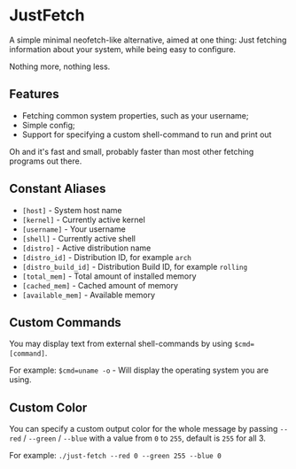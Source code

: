 # JustFetch
A simple minimal neofetch-like alternative, aimed at one thing: Just fetching information about your system, while being easy to configure.

Nothing more, nothing less.

## Features
- Fetching common system properties, such as your username;
- Simple config;
- Support for specifying a custom shell-command to run and print out

Oh and it's fast and small, probably faster than most other fetching programs out there.

## Constant Aliases
- `[host]` - System host name
- `[kernel]` - Currently active kernel
- `[username]` - Your username
- `[shell]` - Currently active shell
- `[distro]` - Active distribution name
- `[distro_id]` - Distribution ID, for example `arch`
- `[distro_build_id]` - Distribution Build ID, for example `rolling`
- `[total_mem]` - Total amount of installed memory
- `[cached_mem]` - Cached amount of memory
- `[available_mem]` - Available memory

## Custom Commands
You may display text from external shell-commands by using `$cmd=[command]`.

For example: `$cmd=uname -o` - Will display the operating system you are using.

## Custom Color
You can specify a custom output color for the whole message by passing `--red` / `--green` / `--blue` with a value from `0` to `255`, default is `255` for all 3.

For example: `./just-fetch --red 0 --green 255 --blue 0`
